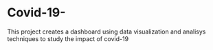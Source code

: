 # Covid-19-
This project creates a dashboard using data visualization and analisys techniques to study the impact of covid-19
